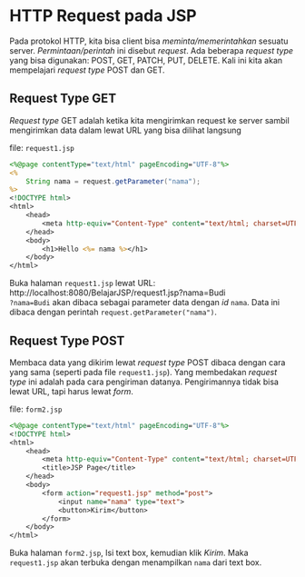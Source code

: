 # HTTP Request pada JSP

Pada protokol HTTP, kita bisa client bisa _meminta/memerintahkan_ sesuatu server. _Permintaan/perintah_ ini disebut _request_. Ada beberapa _request type_ yang bisa digunakan: POST, GET, PATCH, PUT, DELETE. Kali ini kita akan mempelajari _request type_ POST dan GET.

## Request Type GET
_Request type_ GET adalah ketika kita mengirimkan request ke server sambil mengirimkan data dalam lewat URL yang bisa dilihat langsung

file: `request1.jsp`
```jsp
<%@page contentType="text/html" pageEncoding="UTF-8"%>
<%
    String nama = request.getParameter("nama");
%>
<!DOCTYPE html>
<html>
    <head>
        <meta http-equiv="Content-Type" content="text/html; charset=UTF-8">
    </head>
    <body>
        <h1>Hello <%= nama %></h1>
    </body>
</html>
```

Buka halaman `request1.jsp` lewat URL: http://localhost:8080/BelajarJSP/request1.jsp?nama=Budi\
`?nama=Budi` akan dibaca sebagai parameter data dengan _id_ `nama`. Data ini dibaca dengan perintah `request.getParameter("nama")`.

## Request Type POST
Membaca data yang dikirim lewat _request type_ POST dibaca dengan cara yang sama (seperti pada file `request1.jsp`). Yang membedakan _request type_ ini adalah pada cara pengiriman datanya. Pengirimannya tidak bisa lewat URL, tapi harus lewat _form_.

file: `form2.jsp`
```jsp
<%@page contentType="text/html" pageEncoding="UTF-8"%>
<!DOCTYPE html>
<html>
    <head>
        <meta http-equiv="Content-Type" content="text/html; charset=UTF-8">
        <title>JSP Page</title>
    </head>
    <body>
        <form action="request1.jsp" method="post">
            <input name="nama" type="text">
            <button>Kirim</button>
        </form>
    </body>
</html>
```

Buka halaman `form2.jsp`, Isi text box, kemudian klik _Kirim_. Maka `request1.jsp` akan terbuka dengan menampilkan `nama` dari text box.